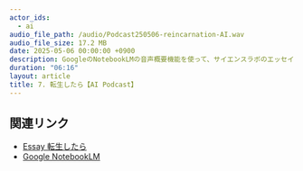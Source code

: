 ```yaml
---
actor_ids:
  - ai
audio_file_path: /audio/Podcast250506-reincarnation-AI.wav
audio_file_size: 17.2 MB
date: 2025-05-06 00:00:00 +0900
description: GoogleのNotebookLMの音声概要機能を使って、サイエンスラボのエッセイ「転生したら」のPodcastを生成しました。科学の持つ力を知れます。ぜひ聞いてみてください。　　
duration: "06:16"
layout: article
title: 7. 転生したら【AI Podcast】
---
```


## 関連リンク

- [Essay 転生したら](https://www.kitakyusciencegirl.org/2021/03/31/essay-%E8%BB%A2%E7%94%9F%E3%81%97%E3%81%9F%E3%82%89/)
- [Google NotebookLM](https://notebooklm.google/)
